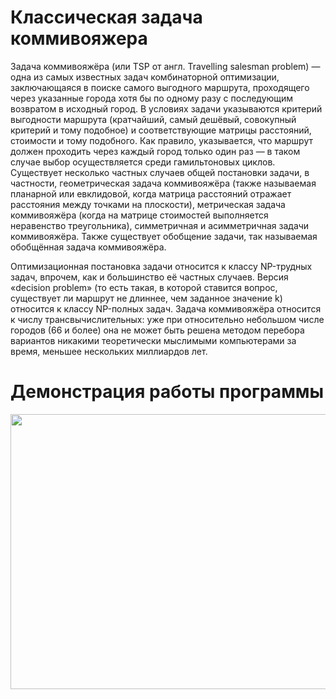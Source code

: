 # Классическая задача коммивояжера

Задача коммивояжёра (или TSP от англ. Travelling salesman problem) — одна из самых известных задач комбинаторной оптимизации, заключающаяся в поиске самого выгодного маршрута, проходящего через указанные города хотя бы по одному разу с последующим возвратом в исходный город. В условиях задачи указываются критерий выгодности маршрута (кратчайший, самый дешёвый, совокупный критерий и тому подобное) и соответствующие матрицы расстояний, стоимости и тому подобного. Как правило, указывается, что маршрут должен проходить через каждый город только один раз — в таком случае выбор осуществляется среди гамильтоновых циклов. Существует несколько частных случаев общей постановки задачи, в частности, геометрическая задача коммивояжёра (также называемая планарной или евклидовой, когда матрица расстояний отражает расстояния между точками на плоскости), метрическая задача коммивояжёра (когда на матрице стоимостей выполняется неравенство треугольника), симметричная и асимметричная задачи коммивояжёра. Также существует обобщение задачи, так называемая обобщённая задача коммивояжёра.

Оптимизационная постановка задачи относится к классу NP-трудных задач, впрочем, как и большинство её частных случаев. Версия «decision problem» (то есть такая, в которой ставится вопрос, существует ли маршрут не длиннее, чем заданное значение k) относится к классу NP-полных задач. Задача коммивояжёра относится к числу трансвычислительных: уже при относительно небольшом числе городов (66 и более) она не может быть решена методом перебора вариантов никакими теоретически мыслимыми компьютерами за время, меньшее нескольких миллиардов лет. 

# Демонстрация работы программы

<div align=center>
<img width=780 height=440 src="https://github.com/GREMIAR/Semester-4/assets/74742355/a1126641-5c64-462b-a5a0-5ece170df135">
</div>
